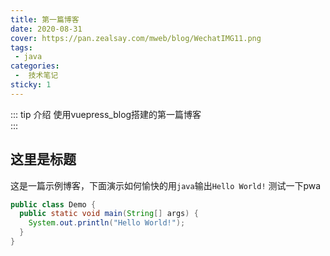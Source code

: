 ```yaml
---
title: 第一篇博客
date: 2020-08-31
cover: https://pan.zealsay.com/mweb/blog/WechatIMG11.png
tags:
 - java
categories:
 -  技术笔记
sticky: 1
---
```


::: tip 介绍
使用vuepress_blog搭建的第一篇博客<br>
:::

<!-- more -->


## 这里是标题

这是一篇示例博客，下面演示如何愉快的用`java`输出`Hello World!`
测试一下pwa

```java
public class Demo {
  public static void main(String[] args) {
    System.out.println("Hello World!");
  }
}	

